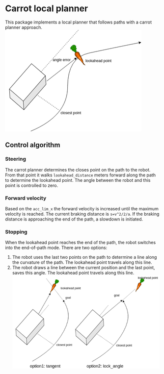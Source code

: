 # Carrot local planner

This package implements a local planner that follows paths with a carrot planner approach.
![alt text](doc/overview.png "Carrot planner overview")

## Control algorithm

### Steering
The carrot planner determines the closes point on the path to the robot. From that point it walks `lookahead_distance` meters forward along the path to determine the lookahead point. The angle between the robot and this point is controlled to zero.

### Forward velocity
Based on the `acc_lim_x` the forward velocity is increased until the maximum velocity is reached. The current braking distance is `s=v^2/2/a`. If the braking distance is approaching the end of the path, a slowdown is initiated.

### Stopping
When the lookahead point reaches the end of the path, the robot switches into the end-of-path mode. There are two options:
1. The robot uses the last two points on the path to determine a line along the curvature of the path. The lookahead point travels along this line.
2. The robot draws a line between the current position and the last point, saves this angle. The lookahead point travels along this line.
![alt text](doc/stopping.png "Stopping options")
